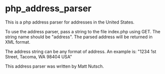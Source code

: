 php_address_parser
==================

This is a php address parser for addresses in the United States.

To use the address parser, pass a string to the file index.php using GET. The string name should be "address". The parsed address will be returned in XML format.

The address string can be any format of address. An example is: "1234 1st Street, Tacoma, WA 98404 USA"

This address parser was written by Matt Nutsch.
